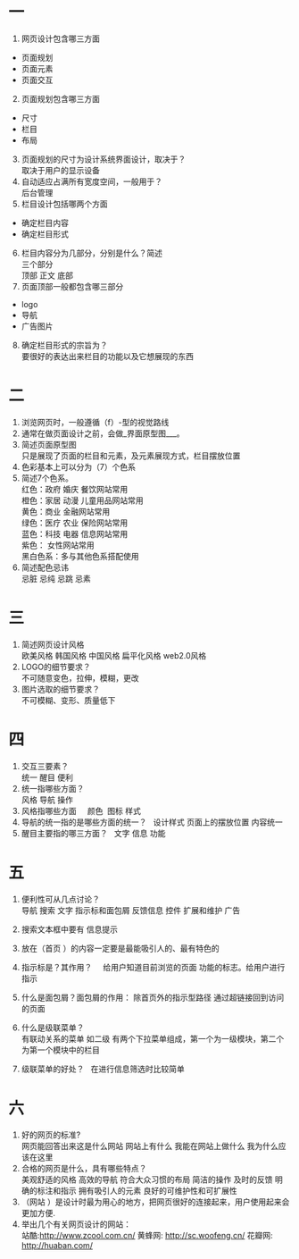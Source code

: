 # 一

1. 网页设计包含哪三方面  
* 页面规划 
* 页面元素 
* 页面交互
2. 页面规划包含哪三方面  
* 尺寸 
* 栏目 
* 布局
3. 页面规划的尺寸为设计系统界面设计，取决于？  
取决于用户的显示设备
4. 自动适应占满所有宽度空间，一般用于？  
后台管理
5. 栏目设计包括哪两个方面         
* 确定栏目内容   
* 确定栏目形式
6. 栏目内容分为几部分，分别是什么？简述  
三个部分    
顶部 正文 底部
7. 页面顶部一般都包含哪三部分  
* logo 
* 导航 
* 广告图片

8. 确定栏目形式的宗旨为？  
要很好的表达出来栏目的功能以及它想展现的东西
# 二
1. 浏览网页时，一般遵循（f）-型的视觉路线  
2. 通常在做页面设计之前，会做_界面原型图___。  
3. 简述页面原型图    
只是展现了页面的栏目和元素，及元素展现方式，栏目摆放位置
4. 色彩基本上可以分为（7）个色系
5. 简述7个色系。  
红色：政府 婚庆 餐饮网站常用   
橙色：家居 动漫 儿童用品网站常用  
黄色：商业 金融网站常用  
绿色：医疗 农业 保险网站常用  
蓝色：科技 电器 信息网站常用  
紫色： 女性网站常用  
黑白色系：多与其他色系搭配使用
6. 简述配色忌讳  
忌脏 忌纯 忌跳 忌素
# 三

1. 简述网页设计风格  
欧美风格 韩国风格 中国风格 扁平化风格 web2.0风格
2. LOGO的细节要求？  
不可随意变色，拉伸，模糊，更改
3. 图片选取的细节要求？  
不可模糊、变形、质量低下
# 四

1. 交互三要素？  
统一 醒目 便利
2. 统一指哪些方面？  
风格 导航 操作
3. 风格指哪些方面      
颜色  图标 样式
4. 导航的统一指的是哪些方面的统一？       
设计样式 页面上的摆放位置 内容统一
5. 醒目主要指的哪三方面？      
文字 信息 功能
# 五
1. 便利性可从几点讨论？  
导航 搜索 文字 指示标和面包屑 反馈信息 控件 扩展和维护 广告
2. 搜索文本框中要有 信息提示
3. 放在（首页 ）的内容一定要是最能吸引人的、最有特色的
4. 指示标是？其作用？        
给用户知道目前浏览的页面 功能的标志。给用户进行指示
5. 什么是面包屑？面包屑的作用： 除首页外的指示型路径 通过超链接回到访问的页面  

6. 什么是级联菜单？      
有联动关系的菜单 如二级 有两个下拉菜单组成，第一个为一级模块，第二个为第一个模块中的栏目
7. 级联菜单的好处？    
在进行信息筛选时比较简单

# 六

1. 好的网页的标准?  
网页能回答出来这是什么网站 网站上有什么 我能在网站上做什么 我为什么应该在这里
2. 合格的网页是什么，具有哪些特点？  
美观舒适的风格 高效的导航 符合大众习惯的布局 简洁的操作 及时的反馈 明确的标注和指示 拥有吸引人的元素 良好的可维护性和可扩展性
3. （网站 ）是设计时最为用心的地方，把网页很好的连接起来，用户使用起来会更加方便.
4. 举出几个有关网页设计的网站：  
 站酷:http://www.zcool.com.cn/ 黄蜂网: http://sc.woofeng.cn/ 花瓣网: http://huaban.com/

